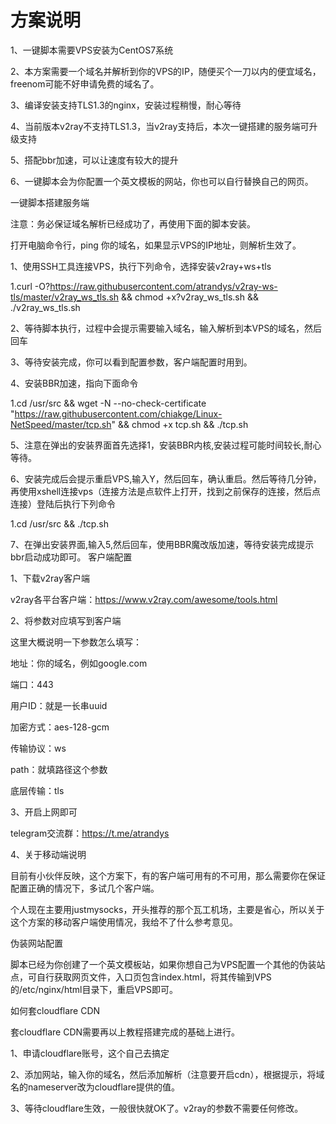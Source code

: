 # 方案说明
1、一键脚本需要VPS安装为CentOS7系统

2、本方案需要一个域名并解析到你的VPS的IP，随便买个一刀以内的便宜域名，freenom可能不好申请免费的域名了。

3、编译安装支持TLS1.3的nginx，安装过程稍慢，耐心等待

4、当前版本v2ray不支持TLS1.3，当v2ray支持后，本次一键搭建的服务端可升级支持

5、搭配bbr加速，可以让速度有较大的提升

6、一键脚本会为你配置一个英文模板的网站，你也可以自行替换自己的网页。

一键脚本搭建服务端

注意：务必保证域名解析已经成功了，再使用下面的脚本安装。

打开电脑命令行，ping 你的域名，如果显示VPS的IP地址，则解析生效了。

1、使用SSH工具连接VPS，执行下列命令，选择安装v2ray+ws+tls

1.curl -O?https://raw.githubusercontent.com/atrandys/v2ray-ws-tls/master/v2ray_ws_tls.sh && chmod +x?v2ray_ws_tls.sh && ./v2ray_ws_tls.sh

2、等待脚本执行，过程中会提示需要输入域名，输入解析到本VPS的域名，然后回车

3、等待安装完成，你可以看到配置参数，客户端配置时用到。

4、安装BBR加速，指向下面命令

1.cd /usr/src && wget -N --no-check-certificate "https://raw.githubusercontent.com/chiakge/Linux-NetSpeed/master/tcp.sh" && chmod +x tcp.sh && ./tcp.sh

5、注意在弹出的安装界面首先选择1，安装BBR内核,安装过程可能时间较长,耐心等待。

6、安装完成后会提示重启VPS,输入Y，然后回车，确认重启。然后等待几分钟，再使用xshell连接vps（连接方法是点软件上打开，找到之前保存的连接，然后点连接）登陆后执行下列命令

1.cd /usr/src && ./tcp.sh

7、在弹出安装界面,输入5,然后回车，使用BBR魔改版加速，等待安装完成提示bbr启动成功即可。
客户端配置

1、下载v2ray客户端

v2ray各平台客户端：https://www.v2ray.com/awesome/tools.html

2、将参数对应填写到客户端

这里大概说明一下参数怎么填写：

地址：你的域名，例如google.com

端口：443

用户ID：就是一长串uuid

加密方式：aes-128-gcm

传输协议：ws

path：就填路径这个参数

底层传输：tls

3、开启上网即可

telegram交流群：https://t.me/atrandys

4、关于移动端说明

目前有小伙伴反映，这个方案下，有的客户端可用有的不可用，那么需要你在保证配置正确的情况下，多试几个客户端。

个人现在主要用justmysocks，开头推荐的那个瓦工机场，主要是省心，所以关于这个方案的移动客户端使用情况，我给不了什么参考意见。

伪装网站配置

脚本已经为你创建了一个英文模板站，如果你想自己为VPS配置一个其他的伪装站点，可自行获取网页文件，入口页包含index.html，将其传输到VPS的/etc/nginx/html目录下，重启VPS即可。

如何套cloudflare CDN

套cloudflare CDN需要再以上教程搭建完成的基础上进行。

1、申请cloudflare账号，这个自己去搞定

2、添加网站，输入你的域名，然后添加解析（注意要开启cdn），根据提示，将域名的nameserver改为cloudflare提供的值。

3、等待cloudflare生效，一般很快就OK了。v2ray的参数不需要任何修改。

